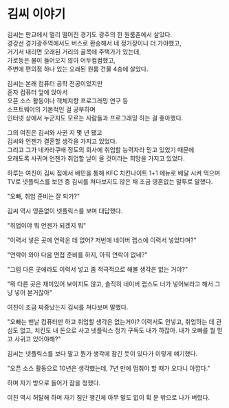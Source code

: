 # 김씨 이야기

김씨는 판교에서 멀리 떨어진 경기도 광주의 한 원룸촌에서 살았다.\
경강선 경기광주역에서도 버스로 환승해서 네 정거장이나 더 가야했고,\
거기서 내리면 오래된 거리의 골목에 주택가가 있는데,\
가로등은 불이 들어오지 않아 어두컴컴했고,\
주변에 편의점 하나 있는 오래된 원룸 건물 4층에 살았다.

김씨는 본래 컴퓨터 공학 전공이었지만\
혼자 컴퓨터 앞에 앉아서\
오픈 소스 활동이나 객체지향 프로그래밍 연구 등\
소프트웨어의 기본적인 걸 공부하며\
인터넷 상에서 누군지도 모르는 사람들과 프로그래밍 하는 걸 좋아했다.

그의 여친은 김씨와 사귄 지 몇 년 됐고\
김씨와 언젠가 결혼할 생각을 가지고 있었다.\
그리고 그가 네카라쿠배 정도의 회사에 취업할 능력자라 믿고 있었기 때문에\
오래도록 사귀며 언젠가 취업할 날이 올 것이라는 희망을 가지고 있었다.

하루는 여친이 김씨 집에서 배민을 통해 KFC 치킨나이트 1+1 메뉴로 배달 시켜 먹으며\
TV로 넷플릭스를 보던 중 김씨를 쳐다보지도 않은 채 조금 영혼없는 말투로 말했다.

"오빠, 취업 준비는 잘 되가?"

김씨 역시 영혼없이 넷플릭스를 보며 대답했다.

"취업이야 뭐 언젠가 되겠지 뭐"

"이력서 넣은 곳에 연락온 데 없어? 저번에 네이버 랩스에 이력서 넣었다며?"

"연락이 와야 다음 면접 준비를 하지, 아직 연락이 없네?"

"그럼 다른 곳에라도 이력서 넣고 좀 적극적으로 해볼 생각은 없는 거야?"

"뭐 다른 곳은 재미있어 보이지도 않고, 솔직히 네이버 랩스도 너가 넣어보라고 해서 그냥 넣어 본거잖아"

여친이 조금 짜증났는지 김씨를 쳐다보며 말했다.

"오빠는 맨날 컴퓨터만 하고 취업할 생각은 없는거야? 이력서도 안넣고, 취업하는 데 관심도 없고, 치킨도 내 돈으로 사고 넷플릭스 정기 구독도 내가 하잖아. 내가 오빠를 뭘 믿고 사귀고 있어야해?"

김씨는 넷플릭스를 보다 말고 뭔가 생각에 잠긴 듯이 있다가 이렇게 얘기했다.

"오픈 소스 활동으로 10년은 생각했는데, 7년 만에 멈춰야 할 때가 오다니 아깝다."

하며 자기 방으로 들어가 잠을 청했다.

여친 역시 허탈해 하며 자기 짐만 챙긴체 아무 말도 없이 휙 문 밖으로 나가 버렸다.
